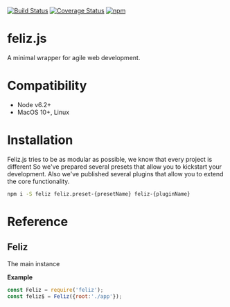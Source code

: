 [![Build Status](https://travis-ci.org/gikmx/feliz.svg?branch=master)](https://travis-ci.org/gikmx/feliz)
[![Coverage Status](https://coveralls.io/repos/github/gikmx/feliz/badge.svg?branch=master)](https://coveralls.io/github/gikmx/feliz?branch=master)
[![npm](https://img.shields.io/npm/dt/feliz.svg?maxAge=2592000)]()

# feliz.js
A minimal wrapper for agile web development.

# Compatibility

* Node v6.2+
* MacOS 10+, Linux


# Installation
Feliz.js tries to be as modular as possible, we know that every project is different
So we've prepared several presets that allow you to kickstart your development.
Also we've published several plugins that allow you to extend the core functionality.

```bash
npm i -S feliz feliz.preset-{presetName} feliz-{pluginName}
```
# Reference
## Feliz
The main instance

**Example**  
```js
const Feliz = require('feliz');
const feliz$ = Feliz({root:'./app'});
```

